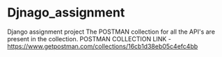 # Djnago_assignment
Django assignment project
The POSTMAN collection for all the API's are present in the collection.
POSTMAN COLLECTION LINK - https://www.getpostman.com/collections/16cb1d38eb05c4efc4bb
